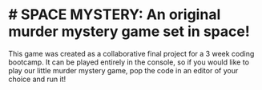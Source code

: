 # # SPACE MYSTERY: An original murder mystery game set in space!

This game was created as a collaborative final project for a 3 week coding bootcamp. It can be played entirely in the console, so if you would like to play our
little murder mystery game, pop the code in an editor of your choice and run it! 

